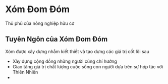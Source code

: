 # Xóm Đom Đóm
Thủ phủ của nông nghiệp hữu cơ

## Tuyên Ngôn của Xóm Đom Đóm

Xóm được xây dựng nhằm kiết thiết và tạo dựng các giá trị cốt lõi sau
- Xây dựng cộng đồng những người cùng chí hướng 
- Giao tăng giá trị chất lượng cuộc sống con người dựa trên sự hợp tác với Thiên Nhiên
- 
